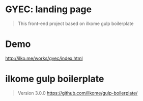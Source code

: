 # GYEC: landing page
> This front-end project based on ilkome gulp boilerplate


# Demo
http://ilko.me/works/gyec/index.html


# ilkome gulp boilerplate
> Version 3.0.0
https://github.com/ilkome/gulp-boilerplate/
